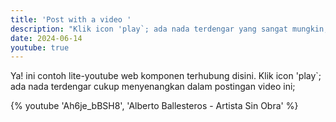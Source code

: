 ```yaml
---
title: 'Post with a video '
description: "Klik icon 'play`; ada nada terdengar yang sangat mungkin, kali pertama Anda mendengarnya."
date: 2024-06-14
youtube: true
---
```


Ya! ini contoh lite-youtube web komponen terhubung disini.
Klik icon 'play`; ada nada terdengar cukup menyenangkan dalam postingan video ini;

{% youtube 'Ah6je_bBSH8', 'Alberto Ballesteros - Artista Sin Obra' %}
